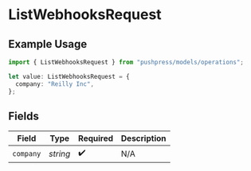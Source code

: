 # ListWebhooksRequest

## Example Usage

```typescript
import { ListWebhooksRequest } from "pushpress/models/operations";

let value: ListWebhooksRequest = {
  company: "Reilly Inc",
};
```

## Fields

| Field              | Type               | Required           | Description        |
| ------------------ | ------------------ | ------------------ | ------------------ |
| `company`          | *string*           | :heavy_check_mark: | N/A                |